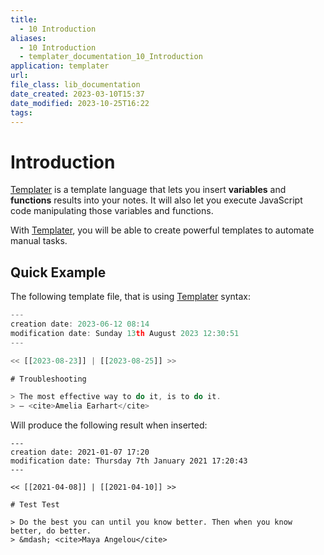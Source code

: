 ```yaml
---
title:
  - 10 Introduction
aliases:
  - 10 Introduction
  - templater_documentation_10_Introduction
application: templater
url:
file_class: lib_documentation
date_created: 2023-03-10T15:37
date_modified: 2023-10-25T16:22
tags:
---
```

# Introduction

[Templater](https://github.com/SilentVoid13/Templater) is a template language that lets you insert **variables** and **functions** results into your notes. It will also let you execute JavaScript code manipulating those variables and functions.

With [Templater](https://github.com/SilentVoid13/Templater), you will be able to create powerful templates to automate manual tasks.

## Quick Example

The following template file, that is using [Templater](https://github.com/SilentVoid13/Templater) syntax:

```javascript
---
creation date: 2023-06-12 08:14
modification date: Sunday 13th August 2023 12:30:51
---

<< [[2023-08-23]] | [[2023-08-25]] >>

# Troubleshooting

> The most effective way to do it, is to do it.
> — <cite>Amelia Earhart</cite>
```

 Will produce the following result when inserted:

````
---
creation date: 2021-01-07 17:20
modification date: Thursday 7th January 2021 17:20:43
---

<< [[2021-04-08]] | [[2021-04-10]] >>

# Test Test

> Do the best you can until you know better. Then when you know better, do better.
> &mdash; <cite>Maya Angelou</cite>
````
